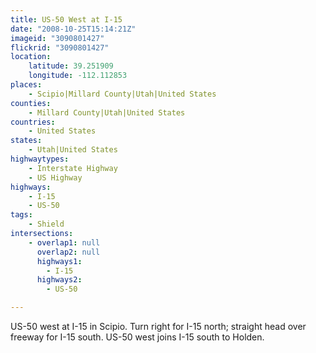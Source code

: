 ```yaml
---
title: US-50 West at I-15
date: "2008-10-25T15:14:21Z"
imageid: "3090801427"
flickrid: "3090801427"
location:
    latitude: 39.251909
    longitude: -112.112853
places:
    - Scipio|Millard County|Utah|United States
counties:
    - Millard County|Utah|United States
countries:
    - United States
states:
    - Utah|United States
highwaytypes:
    - Interstate Highway
    - US Highway
highways:
    - I-15
    - US-50
tags:
    - Shield
intersections:
    - overlap1: null
      overlap2: null
      highways1:
        - I-15
      highways2:
        - US-50

---
```

US-50 west at I-15 in Scipio.  Turn right for I-15 north; straight head over freeway for I-15 south.  US-50 west joins I-15 south to Holden.